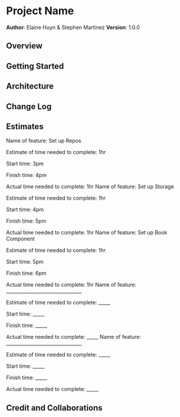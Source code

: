 # Project Name

**Author**: Elaine Huyn & Stephen Martinez
**Version**: 1.0.0 

## Overview
<!-- Provide a high level overview of what this application is and why you are building it, beyond the fact that it's an assignment for this class. (i.e. What's your problem domain?) -->

## Getting Started
<!-- What are the steps that a user must take in order to build this app on their own machine and get it running? -->

## Architecture
<!-- Provide a detailed description of the application design. What technologies (languages, libraries, etc) you're using, and any other relevant design information. -->

## Change Log
<!-- Use this area to document the iterative changes made to your application as each feature is successfully implemented. Use time stamps. Here's an example:

01-01-2001 4:59pm - Application now has a fully-functional express server, with a GET route for the location resource. -->

## Estimates
<!-- See below -->
Name of feature: Set up Repos

Estimate of time needed to complete: 1hr

Start time: 3pm

Finish time: 4pm

Actual time needed to complete: 1hr
Name of feature: Set up Storage

Estimate of time needed to complete: 1hr

Start time: 4pm

Finish time: 5pm

Actual time needed to complete: 1hr
Name of feature: Set up Book Component

Estimate of time needed to complete: 1hr

Start time: 5pm

Finish time: 6pm

Actual time needed to complete: 1hr
Name of feature: ________________________________

Estimate of time needed to complete: _____

Start time: _____

Finish time: _____

Actual time needed to complete: _____
Name of feature: ________________________________

Estimate of time needed to complete: _____

Start time: _____

Finish time: _____

Actual time needed to complete: _____

## Credit and Collaborations
<!-- Give credit (and a link) to other people or resources that helped you build this application. -->
